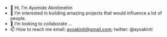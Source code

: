 - 👋 Hi, I’m Ayomide Akintimehin
- 👀 I’m interested in building amazing projects that would influence a lot of people.
- 💞️ I’m looking to collaborate ...
- 📫 How to reach me email: ayoakinti@gmail.com; twitter: @ayoakinti

<!---
iamayoakinti/iamayoakinti is a ✨ special ✨ repository because its `README.md` (this file) appears on your GitHub profile.
You can click the Preview link to take a look at your changes.
--->
